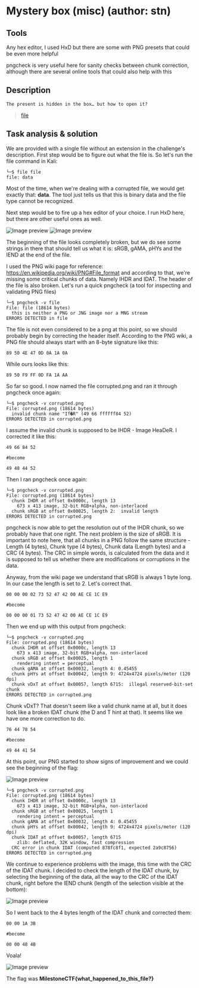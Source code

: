 # Mystery box (misc) (author: stn)

## Tools

Any hex editor, I used HxD but there are some with PNG presets that could be even more helpful

pngcheck is very useful here for sanity checks between chunk correction, although there are several online tools that could also help with this

## Description

```
The present is hidden in the box… but how to open it?
```

> [file](./file)

## Task analysis & solution

We are provided with a single file without an extension in the challenge's description. First step would be to figure out what the file is. So let's run the file command in Kali:

```shell
└─$ file file                                                                                                                                               
file: data
```

Most of the time, when we're dealing with a corrupted file, we would get exactly that: **data**. The tool just tells us that this is binary data and the file type cannot be recognized.

Next step would be to fire up a hex editor of your choice. I run HxD here, but there are other useful ones as well.

![Image preview](1.png)
![Image preview](2.png)

The beginning of the file looks completely broken, but we do see some strings in there that should tell us what it is: sRGB, gAMA, pHYs and the IEND at the end of the file. 

I used the PNG wiki page for reference: https://en.wikipedia.org/wiki/PNG#File_format and according to that, we're missing some critical chunks of data. Namely IHDR and IDAT. The header of the file is also broken. Let's run a quick pngcheck (a tool for inspecting and validating PNG files)

```shell
└─$ pngcheck -v file                                                                                                                                        
File: file (18614 bytes)
  this is neither a PNG or JNG image nor a MNG stream
ERRORS DETECTED in file

```

The file is not even considered to be a png at this point, so we should probably begin by correcting the header itself. According to the PNG wiki, a PNG file should always start with an 8-byte signature like this:

```shell
89 50 4E 47 0D 0A 1A 0A
```

While ours looks like this:

```shell
89 50 F9 FF 0D FA 1A AA
```

So far so good. I now named the file corrupted.png and ran it through pngcheck once again:

```shell
└─$ pngcheck -v corrupted.png
File: corrupted.png (18614 bytes)
  invalid chunk name "If�R" (49 66 ffffff84 52)
ERRORS DETECTED in corrupted.png
```

I assume the invalid chunk is supposed to be IHDR - Image HeaDeR. I corrected it like this:

```shell
49 66 84 52

#become

49 48 44 52
```

Then I ran pngcheck once again:

```shell
└─$ pngcheck -v corrupted.png                                                                                                                               
File: corrupted.png (18614 bytes)
  chunk IHDR at offset 0x0000c, length 13
    673 x 413 image, 32-bit RGB+alpha, non-interlaced
  chunk sRGB at offset 0x00025, length 2:  invalid length
ERRORS DETECTED in corrupted.png
```

pngcheck is now able to get the resolution out of the IHDR chunk, so we probably have that one right. The next problem is the size of sRGB. It is important to note here, that all chunks in a PNG follow the same structure - Length (4 bytes), Chunk type (4 bytes), Chunk data (Length bytes) and a CRC (4 bytes). The CRC in simple words, is calculated from the data and it is supposed to tell us whether there are modifications or corruptions in the data.

Anyway, from the wiki page we understand that sRGB is always 1 byte long. In our case the length is set to 2. Let's correct that.

```shell
00 00 00 02 73 52 47 42 00 AE CE 1C E9

#become

00 00 00 01 73 52 47 42 00 AE CE 1C E9
```

Then we end up with this output from pngcheck:

```shell
└─$ pngcheck -v corrupted.png                                                                                                                               
File: corrupted.png (18614 bytes)
  chunk IHDR at offset 0x0000c, length 13
    673 x 413 image, 32-bit RGB+alpha, non-interlaced
  chunk sRGB at offset 0x00025, length 1
    rendering intent = perceptual
  chunk gAMA at offset 0x00032, length 4: 0.45455
  chunk pHYs at offset 0x00042, length 9: 4724x4724 pixels/meter (120 dpi)
  chunk vDxT at offset 0x00057, length 6715:  illegal reserved-bit-set chunk
ERRORS DETECTED in corrupted.png
```

Chunk vDxT? That doesn't seem like a valid chunk name at all, but it does look like a broken IDAT chunk (the D and T hint at that). It seems like we have one more correction to do.

```shell
76 44 78 54

#become

49 44 41 54
```

At this point, our PNG started to show signs of improvement and we could see the beginning of the flag:

![Image preview](corrupted.png)

```shell
└─$ pngcheck -v corrupted.png                                                                                                                               
File: corrupted.png (18614 bytes)
  chunk IHDR at offset 0x0000c, length 13
    673 x 413 image, 32-bit RGB+alpha, non-interlaced
  chunk sRGB at offset 0x00025, length 1
    rendering intent = perceptual
  chunk gAMA at offset 0x00032, length 4: 0.45455
  chunk pHYs at offset 0x00042, length 9: 4724x4724 pixels/meter (120 dpi)
  chunk IDAT at offset 0x00057, length 6715
    zlib: deflated, 32K window, fast compression
  CRC error in chunk IDAT (computed 878fc8f1, expected 2a9c8756)
ERRORS DETECTED in corrupted.png
```

We continue to experience problems with the image, this time with the CRC of the IDAT chunk. I decided to check the length of the IDAT chunk, by selecting the beginning of the data, all the way to the CRC of the IDAT chunk, right before the IEND chunk (length of the selection visible at the bottom):

![Image preview](3.png)

So I went back to the 4 bytes length of the IDAT chunk and corrected them:

```shell
00 00 1A 3B

#become

00 00 48 4B
```

Voala!

![Image preview](fixed.png)

The flag was **MilestoneCTF{what_happened_to_this_file?}**